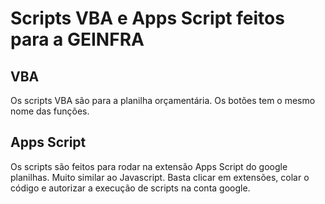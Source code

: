
# Scripts VBA e Apps Script feitos para a GEINFRA

## VBA

Os scripts VBA são para a planilha orçamentária. Os botões tem o mesmo nome das funções.

## Apps Script

Os scripts são feitos para rodar na extensão Apps Script do google planilhas. Muito similar ao Javascript.
Basta clicar em extensões, colar o código e autorizar a execução de scripts na conta google.